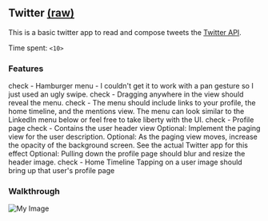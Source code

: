 ## Twitter [(raw)](https://gist.githubusercontent.com/timothy1ee/b9b1860c8ecb4b0b1c18/raw/2adc3f63677d81644e00245cee891eee88907767/gistfile1.md)

This is a basic twitter app to read and compose tweets the [Twitter API](https://apps.twitter.com/).

Time spent: `<10>`

### Features
check - Hamburger menu - I couldn't get it to work with a pan gesture so I just used an ugly swipe.
check - Dragging anywhere in the view should reveal the menu.
check - The menu should include links to your profile, the home timeline, and the mentions view.
The menu can look similar to the LinkedIn menu below or feel free to take liberty with the UI.
check - Profile page
check - Contains the user header view
Optional: Implement the paging view for the user description.
Optional: As the paging view moves, increase the opacity of the background screen. See the actual Twitter app for this effect
Optional: Pulling down the profile page should blur and resize the header image.
check - Home Timeline
Tapping on a user image should bring up that user's profile page

### Walkthrough

![My Image](https://github.com/bryanmclellan/TwitterClient/blob/master/TwitterReduxDemo.gif)
